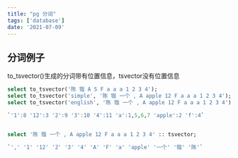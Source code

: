 ```yaml
---
title: "pg 分词"
tags: ['database']
date: '2021-07-09'
---
```


##  分词例子
to_tsvector()生成的分词带有位置信息，tsvector没有位置信息

```sql
select to_tsvector('陈 锴 A S F a a a 1 2 3 4');
select to_tsvector('simple', '陈 锴 一个 , A apple 12 F a a a 1 2 3 4');
select to_tsvector('english', '陈 锴 一个 , A apple 12 F a a a 1 2 3 4');

`'1':8 '12':3 '2':9 '3':10 '4':11 'a':1,5,6,7 'apple':2 'f':4`


select '陈 锴 一个 , A apple 12 F a a a 1 2 3 4' :: tsvector;

`',' '1' '12' '2' '3' '4' 'A' 'F' 'a' 'apple' '一个' '锴' '陈'`
```

<!-- 字符串每个字符分词`to_tsvector('simple', array_to_string(string_to_array(data_name, null), ''))` -->
<!-- to_tsvector('simple', array_to_string(string_to_array('杭州点数据上传', null), ' '))  @@  to_tsquery(array_to_string(string_to_array('杭州点数据上传', null), ' & ')) -->

<!-- 修复特殊字符转tsquery引起的错误 -->
<!-- to_tsquery(array_to_string(string_to_array(strip(to_tsvector('simple', array_to_string(string_to_array(search, null), ' ')))::text, ' '),'&')) -->